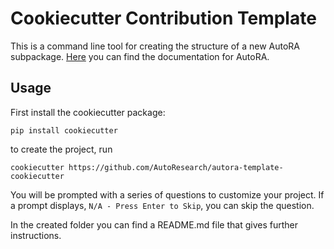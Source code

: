 # Cookiecutter Contribution Template

This is a command line tool for creating the structure of a new AutoRA subpackage. 
[Here](https://autoresearch.github.io/autora/) you can find the documentation for AutoRA.

## Usage

First install the cookiecutter package:
```shell
pip install cookiecutter
```

to create the project, run 
```shell
cookiecutter https://github.com/AutoResearch/autora-template-cookiecutter
```

You will be prompted with a series of questions to customize your project. If a prompt displays, `N/A - Press Enter to Skip`, you can skip the question.

In the created folder you can find a README.md file that gives further instructions.
